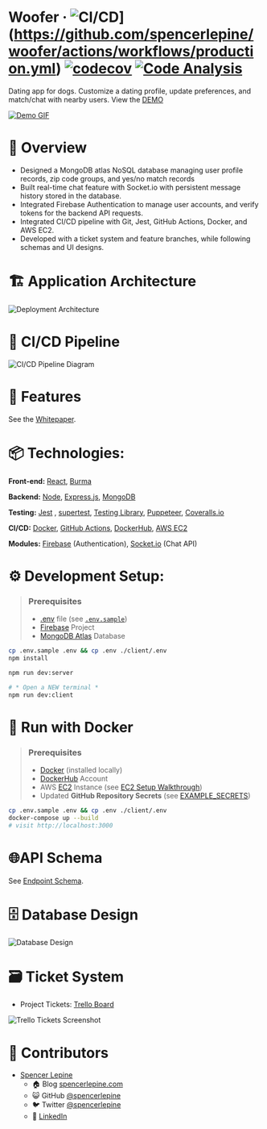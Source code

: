 # Woofer &middot; ![CI/CD](https://github.com/spencerlepine/woofer/actions/workflows/production.yml/badge.svg?branch=main&event=push)](https://github.com/spencerlepine/woofer/actions/workflows/production.yml) [![codecov](https://codecov.io/gh/spencerlepine/woofer/branch/main/graph/badge.svg?token=FF54XVIFGP)](https://codecov.io/gh/spencerlepine/woofer) [![Code Analysis](https://github.com/spencerlepine/woofer/actions/workflows/code_analysis.yml/badge.svg?branch=main&event=push)](https://github.com/spencerlepine/woofer/actions/workflows/code_analysis.yml)

Dating app for dogs. Customize a dating profile, update preferences, and match/chat with nearby users. View the [DEMO](https://ec2-18-237-220-78.us-west-2.compute.amazonaws.com)

[![Demo GIF](./resources/assets/demo.gif)](https://ec2-18-237-220-78.us-west-2.compute.amazonaws.com)

# 🎯 Overview

- Designed a MongoDB atlas NoSQL database managing user profile records, zip code groups, and yes/no match records
- Built real-time chat feature with Socket.io with persistent message history stored in the database.
- Integrated Firebase Authentication to manage user accounts, and verify tokens for the backend API requests.
- Integrated CI/CD pipeline with Git, Jest, GitHub Actions, Docker, and AWS EC2.
- Developed with a ticket system and feature branches, while following schemas and UI designs.

# 🏗️ Application Architecture

![Deployment Architecture](./resources/assets/Project_Deployment.png)

# 🤖 CI/CD Pipeline

![CI/CD Pipeline Diagram](./resources/assets/CI_CD_PIPELINE.png)

# 🌟 Features

See the [Whitepaper](./resources/WOOFER_WHITEPAPER.pdf).

# 📦 Technologies:

**Front-end:** [React](https://github.com/facebook/react/), [Burma](https://github.com/jgthms/bulma)

**Backend:** [Node](https://nodejs.org/), [Express.js](http://expressjs.com/), [MongoDB](https://docs.mongodb.com/)

**Testing:** [Jest](https://jestjs.io/) , [supertest](https://github.com/visionmedia/supertest), [Testing Library](https://testing-library.com/docs/react-testing-library/intro/), [Puppeteer](https://pptr.dev/), [Coveralls.io](https://coveralls.io/)

**CI/CD:** [Docker](https://docs.docker.com/), [GitHub Actions](https://docs.github.com/en/actions), [DockerHub](https://hub.docker.com/), [AWS EC2](https://aws.amazon.com/ec2/)

**Modules:** [Firebase](https://firebase.google.com/) (Authentication), [Socket.io](https://socket.io/) (Chat API)

# ⚙️ Development Setup:

> ### Prerequisites
>
> - [.env](./.env.sample) file (see [`.env.sample`](./.env.sample))
> - [Firebase](https://firebase.google.com/) Project
> - [MongoDB Atlas](https://www.mongodb.com/atlas/database) Database

```sh
cp .env.sample .env && cp .env ./client/.env
npm install
```

```sh
npm run dev:server
```

```sh
# * Open a NEW terminal *
npm run dev:client
```

# 🐳 Run with Docker

> ### Prerequisites
>
> - [Docker](https://www.docker.com/) (installed locally)
> - [DockerHub](https://hub.docker.com/) Account
> - AWS [EC2](https://aws.amazon.com/ec2/) Instance (see [EC2 Setup Walkthrough](./resources/EC2_SETUP_WALKTHROUGH.md))
> - Updated **GitHub Repository Secrets** (see [EXAMPLE_SECRETS](./resources/REPOSITORY_SECRETS.md))

```sh
cp .env.sample .env && cp .env ./client/.env
docker-compose up --build
# visit http://localhost:3000
```

# 🌐API Schema

See [Endpoint Schema](./resources/WOOFER_API.md).

# 🗄 Database Design

![Database Design](./resources/assets/Database_Design.png)

# 🗃️ Ticket System

- Project Tickets: [Trello Board](https://trello.com/b/tYtdHAT5/woofer-project)

![Trello Tickets Screenshot](./resources/assets/Trello_Board_Tickets.png)

# 🚀 Contributors

- [Spencer Lepine](https://github.com/spencerlepine)
  - 🏠 Blog [spencerlepine.com](https://www.spencerlepine.com)
  - 😺 GitHub [@spencerlepine](https://github.com/spencerlepine)
  - 🐦 Twitter [@spencerlepine](http://twitter.com/spencerlepine)
  - 💼 [LinkedIn](https://www.linkedin.com/in/spencer-lepine)
